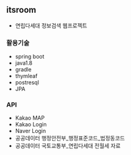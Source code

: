 ## itsroom
- 연립다세대 정보검색 웹프로젝트      

### 활용기술
 - spring boot    
 - java1.8   
 - gradle   
 - thymleaf   
 - postresql  
 - JPA      

### API
 - Kakao MAP   
 - Kakao Login   
 - Naver Login   
 - 공공데이터 행정안전부_행정표준코드_법정동코드   
 - 공공데이터 국토교통부_연립다세대 전월세 자료   
